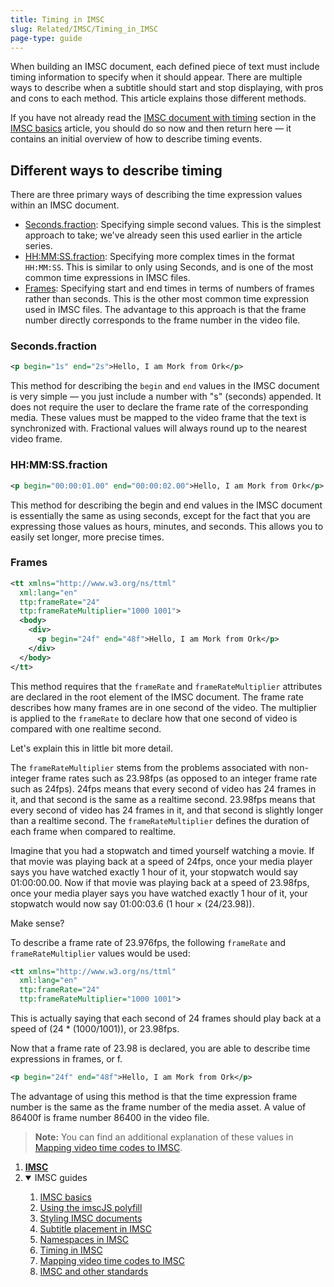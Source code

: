 ```yaml
---
title: Timing in IMSC
slug: Related/IMSC/Timing_in_IMSC
page-type: guide
---
```


When building an IMSC document, each defined piece of text must include timing information to specify when it should appear. There are multiple ways to describe when a subtitle should start and stop displaying, with pros and cons to each method. This article explains those different methods.

If you have not already read the [IMSC document with timing](/en-US/docs/Related/IMSC/Basics#timing) section in the [IMSC basics](/en-US/docs/Related/IMSC/Basics) article, you should do so now and then return here — it contains an initial overview of how to describe timing events.

## Different ways to describe timing

There are three primary ways of describing the time expression values within an IMSC document.

- [Seconds.fraction](#seconds.fraction): Specifying simple second values. This is the simplest approach to take; we've already seen this used earlier in the article series.
- [HH:MM:SS.fraction](#hhmmss.fraction): Specifying more complex times in the format `HH:MM:SS`. This is similar to only using Seconds, and is one of the most common time expressions in IMSC files.
- [Frames](#frames): Specifying start and end times in terms of numbers of frames rather than seconds. This is the other most common time expression used in IMSC files. The advantage to this approach is that the frame number directly corresponds to the frame number in the video file.

### Seconds.fraction

```xml
<p begin="1s" end="2s">Hello, I am Mork from Ork</p>
```

This method for describing the `begin` and `end` values in the IMSC document is very simple — you just include a number with "s" (seconds) appended. It does not require the user to declare the frame rate of the corresponding media. These values must be mapped to the video frame that the text is synchronized with. Fractional values will always round up to the nearest video frame.

### HH:MM:SS.fraction

```xml
<p begin="00:00:01.00" end="00:00:02.00">Hello, I am Mork from Ork</p>
```

This method for describing the begin and end values in the IMSC document is essentially the same as using seconds, except for the fact that you are expressing those values as hours, minutes, and seconds. This allows you to easily set longer, more precise times.

### Frames

```xml
<tt xmlns="http://www.w3.org/ns/ttml"
  xml:lang="en"
  ttp:frameRate="24"
  ttp:frameRateMultiplier="1000 1001">
  <body>
    <div>
      <p begin="24f" end="48f">Hello, I am Mork from Ork</p>
    </div>
  </body>
</tt>
```

This method requires that the `frameRate` and `frameRateMultiplier` attributes are declared in the root element of the IMSC document. The frame rate describes how many frames are in one second of the video. The multiplier is applied to the `frameRate` to declare how that one second of video is compared with one realtime second.

Let's explain this in little bit more detail.

The `frameRateMultiplier` stems from the problems associated with non-integer frame rates such as 23.98fps (as opposed to an integer frame rate such as 24fps). 24fps means that every second of video has 24 frames in it, and that second is the same as a realtime second. 23.98fps means that every second of video has 24 frames in it, and that second is slightly longer than a realtime second. The `frameRateMultiplier` defines the duration of each frame when compared to realtime.

Imagine that you had a stopwatch and timed yourself watching a movie. If that movie was playing back at a speed of 24fps, once your media player says you have watched exactly 1 hour of it, your stopwatch would say 01:00:00.00. Now if that movie was playing back at a speed of 23.98fps, once your media player says you have watched exactly 1 hour of it, your stopwatch would now say 01:00:03.6 (1 hour × (24/23.98)).

Make sense?

To describe a frame rate of 23.976fps, the following `frameRate` and `frameRateMultiplier` values would be used:

```xml
<tt xmlns="http://www.w3.org/ns/ttml"
  xml:lang="en"
  ttp:frameRate="24"
  ttp:frameRateMultiplier="1000 1001">
```

This is actually saying that each second of 24 frames should play back at a speed of (24 \* (1000/1001)), or 23.98fps.

Now that a frame rate of 23.98 is declared, you are able to describe time expressions in frames, or f.

```xml
<p begin="24f" end="48f">Hello, I am Mork from Ork</p>
```

The advantage of using this method is that the time expression frame number is the same as the frame number of the media asset. A value of 86400f is frame number 86400 in the video file.

> **Note:** You can find an additional explanation of these values in [Mapping video time codes to IMSC](/en-US/docs/Related/IMSC/Mapping_video_time_codes_to_IMSC).

<section id="Quick_links">
  <ol>
    <li><a href="/en-US/docs/Related/IMSC/"><strong>IMSC</strong></a></li>
    <li class="toggle">
      <details open>
        <summary>IMSC guides</summary>
        <ol>
          <li><a href="/en-US/docs/Related/IMSC/Basics">IMSC basics</a></li>
          <li><a href="/en-US/docs/Related/IMSC/Using_the_imscJS_polyfill">Using the imscJS polyfill</a></li>
          <li><a href="/en-US/docs/Related/IMSC/Styling">Styling IMSC documents</a></li>
          <li><a href="/en-US/docs/Related/IMSC/Subtitle_placement">Subtitle placement in IMSC</a></li>
          <li><a href="/en-US/docs/Related/IMSC/Namespaces">Namespaces in IMSC</a></li>
          <li><a href="/en-US/docs/Related/IMSC/Timing_in_IMSC">Timing in IMSC</a></li>
          <li><a href="/en-US/docs/Related/IMSC/Mapping_video_time_codes_to_IMSC">Mapping video time codes to IMSC</a>
          </li>
          <li><a href="/en-US/docs/Related/IMSC/IMSC_and_other_standards">IMSC and other standards</a></li>
        </ol>
      </details>
    </li>
  </ol>
</section>
